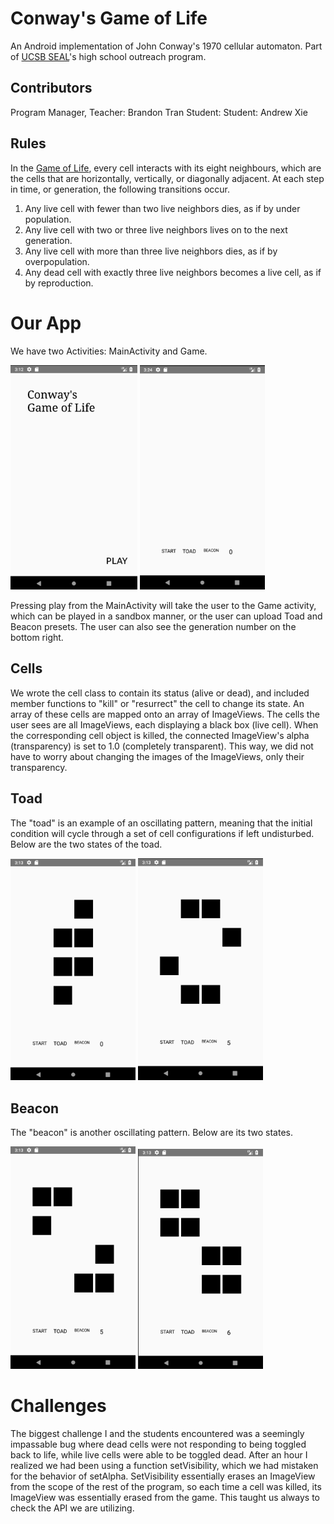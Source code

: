 # Conway's Game of Life
An Android implementation of John Conway's 1970 cellular automaton. Part of <a href="https://seal.ece.ucsb.edu/">UCSB SEAL</a>'s high school outreach program.

## Contributors
Program Manager, Teacher: Brandon Tran
Student: 
Student: Andrew Xie

## Rules
In the <a href="https://en.wikipedia.org/wiki/Conway%27s_Game_of_Life">Game of Life</a>, every cell interacts with its eight neighbours, which are the cells that are horizontally, vertically, or diagonally adjacent. At each step in time, or generation, the following transitions occur.
1. Any live cell with fewer than two live neighbors dies, as if by under population.
2. Any live cell with two or three live neighbors lives on to the next generation.
3. Any live cell with more than three live neighbors dies, as if by overpopulation.
4. Any dead cell with exactly three live neighbors becomes a live cell, as if by reproduction.

# Our App
We have two Activities: MainActivity and Game.

<img src="https://github.com/brandontran24/GameOfLife/blob/master/Menu.png" width="203">   <img src="https://github.com/brandontran24/GameOfLife/blob/master/GameActivity.png" width="200">

Pressing play from the MainActivity will take the user to the Game activity, which can be played in a sandbox manner, or the user can upload Toad and Beacon presets. The user can also see the generation number on the bottom right.

## Cells
We wrote the cell class to contain its status (alive or dead), and included member functions to "kill" or "resurrect" the cell to change its state. An array of these cells are mapped onto an array of ImageViews. The cells the user sees are all ImageViews, each displaying a black box (live cell). When the corresponding cell object is killed, the connected ImageView's alpha (transparency) is set to 1.0 (completely transparent). This way, we did not have to worry about changing the images of the ImageViews, only their transparency.

## Toad
The "toad" is an example of an oscillating pattern, meaning that the initial condition will cycle through a set of cell configurations if left undisturbed. Below are the two states of the toad.

<img src="https://github.com/brandontran24/GameOfLife/blob/master/Frog1.png" width="200">   <img src="https://github.com/brandontran24/GameOfLife/blob/master/Frog2.png" width="200">

## Beacon
The "beacon" is another oscillating pattern. Below are its two states.

<img src="https://github.com/brandontran24/GameOfLife/blob/master/Beacon1.png" width="200">   <img src="https://github.com/brandontran24/GameOfLife/blob/master/Beacon2.png" width="200">

# Challenges
The biggest challenge I and the students encountered was a seemingly impassable bug where dead cells were not responding to being toggled back to life, while live cells were able to be toggled dead. After an hour I realized we had been using a function setVisibility, which we had mistaken for the behavior of setAlpha. SetVisibility essentially erases an ImageView from the scope of the rest of the program, so each time a cell was killed, its ImageView was essentially erased from the game. This taught us always to check the API we are utilizing.
